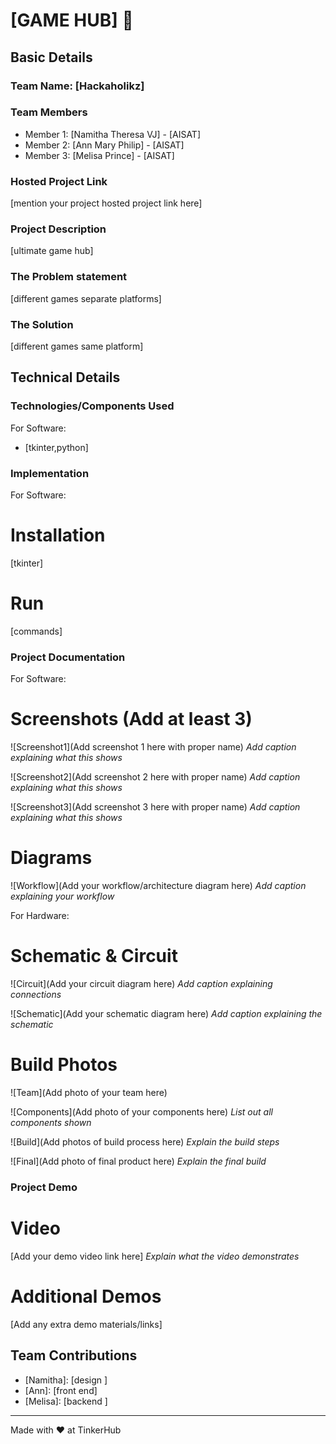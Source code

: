 # [GAME HUB] 🎯


## Basic Details
### Team Name: [Hackaholikz]


### Team Members
- Member 1: [Namitha Theresa VJ] - [AISAT]
- Member 2: [Ann Mary Philip] - [AISAT]
- Member 3: [Melisa Prince] - [AISAT]

### Hosted Project Link
[mention your project hosted project link here]

### Project Description
[ultimate game hub]

### The Problem statement
[different games separate platforms]

### The Solution
[different games same platform]

## Technical Details
### Technologies/Components Used
For Software:
- [tkinter,python]





### Implementation
For Software:
# Installation
[tkinter]

# Run
[commands]

### Project Documentation
For Software:

# Screenshots (Add at least 3)
![Screenshot1](Add screenshot 1 here with proper name)
*Add caption explaining what this shows*

![Screenshot2](Add screenshot 2 here with proper name)
*Add caption explaining what this shows*

![Screenshot3](Add screenshot 3 here with proper name)
*Add caption explaining what this shows*

# Diagrams
![Workflow](Add your workflow/architecture diagram here)
*Add caption explaining your workflow*

For Hardware:

# Schematic & Circuit
![Circuit](Add your circuit diagram here)
*Add caption explaining connections*

![Schematic](Add your schematic diagram here)
*Add caption explaining the schematic*

# Build Photos
![Team](Add photo of your team here)


![Components](Add photo of your components here)
*List out all components shown*

![Build](Add photos of build process here)
*Explain the build steps*

![Final](Add photo of final product here)
*Explain the final build*

### Project Demo
# Video
[Add your demo video link here]
*Explain what the video demonstrates*

# Additional Demos
[Add any extra demo materials/links]

## Team Contributions
- [Namitha]: [design ]
- [Ann]: [front end]
- [Melisa]: [backend ]

---
Made with ❤️ at TinkerHub

